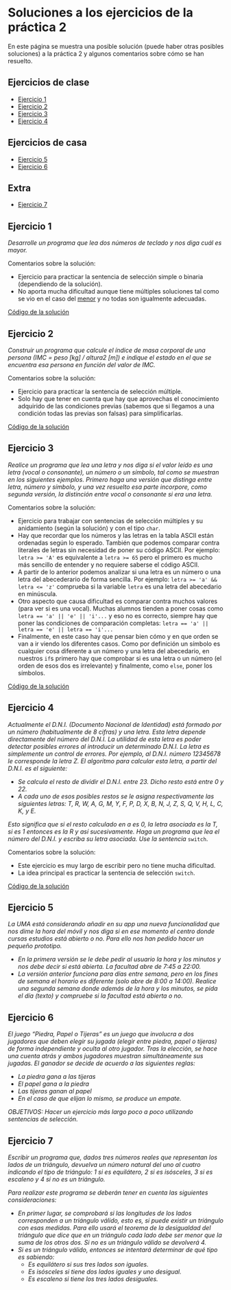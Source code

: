 # Soluciones a los ejercicios de la práctica 2 

En este página se muestra una posible solución (puede haber otras posibles soluciones) a la práctica 2 y algunos comentarios sobre cómo se han resuelto.

## Ejercicios de clase

* [Ejercicio 1](#ejercicio-1)
* [Ejercicio 2](#ejercicio-2)
* [Ejercicio 3](#ejercicio-3)
* [Ejercicio 4](#ejercicio-4)

## Ejercicios de casa

* [Ejercicio 5](#ejercicio-5)
* [Ejercicio 6](#ejercicio-6)

## Extra
* [Ejercicio 7](#ejercicio-7)

## Ejercicio 1

*Desarrolle un programa que lea dos números de teclado y nos diga cuál es mayor.*

Comentarios sobre la solución:

* Ejercicio para practicar la sentencia de selección simple o binaria (dependiendo de la solución).
* No aporta mucha dificultad aunque tiene múltiples soluciones tal como se vio en el caso del [menor](../docs/tema4/s6.md#menor-de-2-valores) y no todas son igualmente adecuadas.

[Código de la solución](./p2/p2e1.cpp)

## Ejercicio 2

*Construir un programa que calcule el índice de masa corporal de una persona (IMC = peso [kg] / altura2 [m]) e indique el estado en el que se encuentra esa persona en función del valor de IMC.*

Comentarios sobre la solución:

* Ejercicio para practicar la sentencia de selección múltiple.
* Solo hay que tener en cuenta que hay que aprovechas el conocimiento adquirido de las condiciones previas (sabemos que si llegamos a una condición todas las previas son falsas) para simplificarlas.

[Código de la solución](./p2/p2e2.cpp)

## Ejercicio 3

*Realice un programa que lea una letra y nos diga si el valor leído es una letra (vocal o consonante), un número o un símbolo, tal como se muestran en los siguientes ejemplos. Primero haga una versión que distinga entre letra, número y símbolo, y una vez resuelto esa parte incorpore, como segunda versión, la distinción entre vocal o consonante si era una letra.*

Comentarios sobre la solución:

* Ejercicio para trabajar con sentencias de selección múltiples y su anidamiento (según la solución) y con el tipo `char`.
* Hay que recordar que los números y las letras en la tabla ASCII están ordenadas según lo esperado. También que podemos comparar contra literales de letras sin necesidad de poner su código ASCII. Por ejemplo: `letra >= 'A'` es equivalente a `letra >= 65` pero el primero es mucho más sencillo de entender y no requiere saberse el código ASCII.
* A partir de lo anterior podemos analizar si una letra es un número o una letra del abecederario de forma sencilla. Por ejemplo: `letra >= 'a' && letra <= 'z'` comprueba si la variable `letra` es una letra del abecedario en minúscula. 
* Otro aspecto que causa dificultad es comparar contra muchos valores (para ver si es una vocal). Muchas alumnos tienden a poner cosas como `letra == 'a' || 'e' || 'i'...` y eso no es correcto, siempre hay que poner las condiciones de comparación completas: `letra == 'a' || letra == 'e' || letra == 'i'...`
* Finalmente, en este caso hay que pensar bien cómo y en que orden se van a ir viendo los diferentes casos. Como por definición un símbolo es cualquier cosa diferente a un número y una letra del abecedario, en nuestros `if`s primero hay que comprobar si es una letra o un número (el orden de esos dos es irrelevante) y finalmente, como `else`, poner los símbolos.  

[Código de la solución](./p2/p2e3.cpp)

## Ejercicio 4

*Actualmente el D.N.I. (Documento Nacional de Identidad) está formado por un número (habitualmente de 8 cifras) y una letra. Esta letra depende directamente del número del D.N.I. La utilidad de esta letra es poder detectar posibles errores al introducir un determinado D.N.I. La letra es simplemente un control de errores. Por ejemplo, al D.N.I. número 12345678 le corresponde la letra Z. El algoritmo para calcular esta letra, a partir del D.N.I. es el siguiente:*

* *Se calcula el resto de dividir el D.N.I. entre 23. Dicho resto está entre 0 y 22.*
* *A cada uno de esos posibles restos se le asigna respectivamente las siguientes letras: T, R, W, A, G, M, Y, F, P, D, X, B, N, J, Z, S, Q, V, H, L, C, K, y E.*

*Esto significa que si el resto calculado en a es 0, la letra asociada es la T, si es 1 entonces es la R y así sucesivamente. Haga un programa que lea el número del D.N.I. y escriba su letra asociada. Use la sentencia* `switch`.

Comentarios sobre la solución:

* Este ejercicio es muy largo de escribir pero no tiene mucha dificultad.
* La idea principal es practicar la sentencia de selección `switch`.

[Código de la solución](./p2/p2e4.cpp)

## Ejercicio 5

*La UMA está considerando añadir en su app una nueva funcionalidad que nos dime la hora del móvil y nos diga si en ese momento el centro donde cursas estudios está abierto o no. Para ello nos han pedido hacer un pequeño prototipo.*

* *En la primera versión se le debe pedir al usuario la hora y los minutos y nos debe decir si está abierta. La facultad abre de 7:45 a 22:00.*
* *La versión anterior funciona para días entre semana, pero en los fines de semana el horario es diferente (solo abre de 8:00  a  14:00).  Realice  una  segunda  semana  donde  además  de  la  hora  y  los  minutos,  se  pida  el  día  (texto)  y compruebe si la facultad está abierta o no.*

## Ejercicio 6

*El juego “Piedra, Papel o Tijeras” es un juego que involucra a dos jugadores que deben elegir su jugada (elegir entre piedra, papel o tijeras) de forma independiente y oculta al otro jugador. Tras la elección, se hace una cuenta atrás y ambos jugadores muestran simultáneamente sus jugadas. El ganador se decide de acuerdo a las siguientes reglas:*

* *La piedra gana a las tijeras*
* *El papel gana a la piedra*
* *Las tijeras ganan al papel*
* *En el caso de que elijan lo mismo, se produce un empate.*

*OBJETIVOS: Hacer un ejercicio más largo poco a poco utilizando sentencias de selección.*

## Ejercicio 7

*Escribir  un  programa  que,  dados  tres números reales que representan los lados de un triángulo, devuelva un número natural del uno al cuatro indicando el tipo de triángulo: 1 si es equilátero, 2 si es isósceles, 3 si es escaleno y 4 si no es un triángulo.*

*Para realizar este programa se deberán tener en cuenta las siguientes consideraciones:*
* *En primer lugar, se comprobará si las longitudes de los lados corresponden a un triángulo válido, esto es, si puede existir un triángulo con esas medidas. Para ello usará el teorema de la desigualdad del triángulo que dice que en un triángulo cada lado debe ser menor que la suma de los otros dos. Si no es un triángulo válido se devolverá 4.*
* *Si es un triángulo válido, entonces se intentará determinar de qué tipo es sabiendo:*
  * *Es equilátero si sus tres lados son iguales.*
  * *Es isósceles si tiene dos lados iguales y uno desigual.*
  * *Es escaleno si tiene los tres lados desiguales.*
